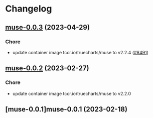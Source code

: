 # Changelog



## [muse-0.0.3](https://github.com/truecharts/charts/compare/muse-0.0.2...muse-0.0.3) (2023-04-29)

### Chore

- update container image tccr.io/truecharts/muse to v2.2.4 ([#8491](https://github.com/truecharts/charts/issues/8491))
  
  


## [muse-0.0.2](https://github.com/truecharts/charts/compare/muse-0.0.1...muse-0.0.2) (2023-02-27)

### Chore

- update container image tccr.io/truecharts/muse to v2.2.0
  
  


## [muse-0.0.1]muse-0.0.1 (2023-02-18)

